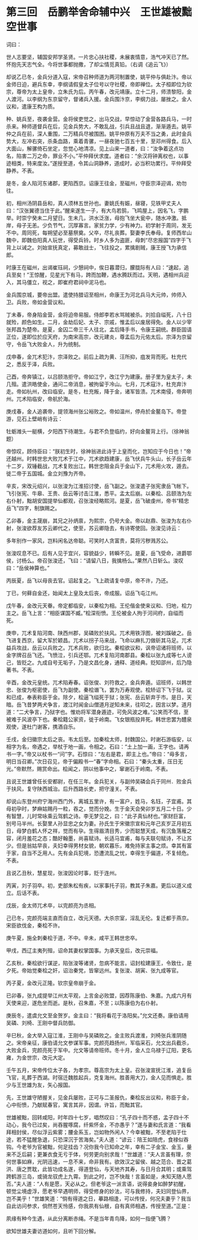 # 第三回　岳鹏举舍命辅中兴　王世雄被黜空世事

词曰：

世人志要坚，辅国安邦学圣贤。一片忠心扶社稷，未展衷情意，浩气冲天已了然。怀抱先天志气全。今将世事都抛撒，了却尘情觅真铅。（右调《追云飞》）

却说乙已冬，金兵分道入寇，宋帝召种师道为两河制置使，姚平仲与俱赴汴。帝以金师日迫，避兵东幸，李纲请假皇太子位号以守社稷，帝即禅位。太子桓即位为钦宗，尊帝为太上皇帝，立朱氏为后。丙午春，改元靖康。立十二月，师溃黎阳，金人渡河。以李纲为东京留守，督诸兵入援。金兵围汴京，李纲力战，屡挫之。金人议和，遣康王构为质。

种、姚兵至，夜袭金营。金将侯吏觉之，出马交战，早惊动了金营各路兵马，一时杀来。种师道督兵在后，见金兵势大，不敢乱战，引兵且战且退，渐渐遁去。姚平仲之兵在前，深人重围，二万精兵尽被围困。姚平仲原有万夫不当之勇，此时金兵势大，左冲右突，杀条血路，乘着青骡，一昼夜驰七百五十里，至邓州得食。后入大面山，解骡倚石坐定，忽觉心地清凉。见上山来一道者，曰：“汝争着这点功名，陷害二万之命，罪业不小。”平仲拜伏求度。道者曰：“余汉将钟离权也，以事迹相类，特来度汝。”遂授至道，令其山洞静养，道成时，必当积功累行。平仲拜受静养。不表。

是冬，金人陷河东诸郡，更陷西京。诏康王往金，至磁州，守臣宗泽迎谒，劝勿往。

初，相州汤阴县岳和，真人须林五世孙也。妻姚氏有娠，昼寝，见铁甲丈夫人曰：“汉张翼德当住于此。”醒来遂生一子，有大鸟若鹄，飞鸣屋上，因名飞，字鹏举。时崇宁癸未二月望日。生未几，洪水泛涨，母抱飞坐大瓮中，随水冲激。抵岸，母子无恙。少负节气，沉厚寡言。家贫力学，少有神力。初学射于周同，发无不中。周同死，每朔望必至墓祭奠。父卒，尽礼丧葬。娶妻李氏奉母。复师西牟山魏中，即魏伯阳真人玩世，得受兵铃。时乡人多为盗匪，母刺“尽忠报国”四字于飞背上以诫之。刘始宣抚真定，募敢战士，飞往投之，累擒剧贼，康王授飞为承信郎。

时康王在磁州，出谒崔珏祠，少憩祠中，俟日暮潜归，朦胧际有人曰：“速起，追兵至矣！”王惊醒，见星光下有马，跨而加鞭，遇水腾跃而过。天明，遇相州兵迎入，其马僵立，视之，即崔府君祠中泥马也。

金兵围京城，要帝出盟。遣使持腊诏至相州，命康王为河北兵马大元帅，帅师入卫。兵败，帝如金营议和。

丁未春，帝身陷金营，金将迫帝易服。侍郎李若水骂贼被杀。刘拾自缢死，八十日就殓，颜色如生。二月，金劫后妃、太子、宗戚，惟孟后以废居得免。金人以少宰张邦昌为楚帝。是夏，金囚二帝三千人往北，孟后降手书，令康王嗣统。群臣固请正位，遂即位於应天府，为南宋高宗，改元建炎，尊孟后为元佑太后。宗泽为京留守，令岳飞大败金人，升为统制。

戊申春，金兀术犯汴，宗泽败之。前后上疏为黄、汪所抑，疽发背而死。杜充代之，悉反于泽，兵败。

己酉，帝奔镇江，以吕颐浩拒守。帝如江宁，改江宁为建康。册子里为皇太子，未几殂。遣洪皓使金，通问二帝消息，被拘留于冷山。七月，兀术寇汴，杜充弃汴走。帝如杭州，改曰临安。是冬，杜充叛，降于金，诸军皆溃。兀术南侵，帝奔明州。兀术陷临安，帝航於海。

庚戌春，金人追袭帝，提领海州张公裕败之。帝如温州，停舟於金鳌岛下。帝登游，见石上壁峭有诗云：

牡蛎潍头一艇横，夕阳西下待潮生。与君不负登临约，好向金鳌背上行。（徐神翁题）

帝惊叹，顾侍臣曰：“朕初生时，徐神翁进此诗于上皇而化，岂知应于今日也！”帝还越州。时韩世忠大败兀术于江中，兀术欲趋建康，岳飞伏兵牛头山，长子岳云年十二岁，双锤截战，兀术复败出江。韩世忠阻金兵于金山下，兀术用火攻，遁去。徙二帝于五国城。金立刘豫为齐帝。

辛亥，宋改元绍兴，以张浚为江淮招讨使，岳飞副之。张浚遣子张宪隶岳飞帐下。飞引张宪、牛皋、王贵、岳云等讨击江淮，悉平。孟太后崩。以秦桧、吕颐浩为左右仆射，黜胡安国提举仙都观，召张浚经略熙河。是夏，岳飞破虔州，帝书“精忠岳飞”四字，制旗赐之。


乙卯春，金主晟崩，其兄之孙炳禀，为熙宗，仍号大金。帝以赵鼎、张浚为左右仆射，张浚欲荐友苏云卿代之，使至，苏云卿隐去，有诗寄使回。张浚见诗云：

多年别作一家风，岂料闲名达帝聪。可笑时人贪富贵，莫将污秽溅苏公。

张浚叹息不已。后有人见于宜兴，容貌益少，转瞬不见。是夏，岳飞受命，进爵鄂侯，讨杨么。帝召张浚还，飞曰：“请留八日，我擒杨么。”果然八日斩么。浚叹曰：“岳侯神算也。”

丙辰夏，岳飞以母丧去官。诏起复之。飞上疏请复中原，帝不许，乃还。

丁已，何藓自金还，始闻太上皇及太后丧，帝成服。诏岳飞屯江州。

戊午春，金改元天眷。帝定都临安，以秦桧为相。王伦偕金使来议和、归地，桧力主之。岳飞上言：“相臣谋国不臧。”桧深衔愤。王伦被金人拘于河间府，自缢而死。

庚申，兀术复陷河南、陕西州郡，吴磷败於扶风。兀术用铁浮图，被刘蹊破之。岳飞进复西京，留大军於颖昌。兀术以拐子马来战，飞命以麻扎刀做斫其马足。兀术益兵攻战，岳云以兵败之。兀术兵败，欲归北。秦桧欲议和，讽帝诏诸将班师，以金字牌召岳飞还。飞愤泣，引兵还鄂。兀术复陷河南郡县。秦桧以张九成等七人谤己，皆贬之。九成自号无垢子，乃是文昌化身，通释、道经典。贬知邵州，后乃隐著书。不表。


辛酉，金改元皇统。兀术陷寿春。诏张俊、刘符救之，金兵奔遁。诏班师，以韩世忠、张俊为枢密使，岳飞为副使。秦桧谮飞，罢为万寿观使。桧矫诏下飞于狱。议和已成，奉表称臣于金。除夕，桧逼飞缢死于狱；张宪、岳云斩弃于市。是日，天暗。岳飞昔梦两犬争言，渡江时闻金山僧道月逆知未来，往叩之，因言以梦。道月道：“二犬争言，乃狱字也。惟劝将军潜身遁迹，可免风波之难。”公笑而不信，至被难于风波亭下也。秦桧籍公家资，徙于岭南。飞女银瓶投井死。韩世忠罢为醴泉观使，遂杜门谢客，携酒自乐。


壬戌，金归徽宗太后之丧。韦太后至。加秦桧太师，封魏国公。时谢石游临安，以相字为名，帝遇之，举杖于地一画，令相之。石曰：“土上加一画，王字也。请再书一字。”帝又以杖书一“问”字。石惊曰：“左右是君，即主上也。”帝曰：“毋多言，明日当召卿。”次日召见，帝于偏殿书一“春”字命相。石曰：“秦头太重，压日无光。”帝默然，赐赏命出。桧闻之，阴以他事中之，窜谢石于岭南。不表。


且说王世雄曾任长安都尉，在任三年。金兵犯关，与副帅吴磷会兵于同州．败金兵于扶风，复守陕西城治。后升西路长吏，把守潼关。不表。

却说山东登州府宁海州西门外，离城五里许，有一富户，姓马，名钰，子宜甫。其母初孕时，梦麻姑赐丹一粒，吞之，觉而分娩。生于金天会癸卯岁五月二十日。少有智慧，儿时常咏乘云驾鹤之诗。李无梦见之，曰：“此子真仙材也。”家财巨富，别号马半州。长娶里人孙显忠之女为妻。孙氏生于宋徽宗宣和元年己亥岁正月初五日，母梦白鹤人怀之祥，觉而有孕。生得眉清目秀，少而聪慧天成，有沉鱼落雁之容，闭月羞花之态；酷好翰墨，尚喜赋诗。长适马宜甫，每与夫联句赋诗，不让苏少。但是翁姑早丧，夫妇幸得男材女貌，朝欢暮乐，难免持家主事之烦。幸其有富于家，自当不乏用人。先有金兵犯境，恐遭流乱之忧，幸得生于偏道，不复倾危。不表。

且说乙丑秋，慧星现，张浚因论时事，贬于连州。

丙寅，刘子羽卒。初，吏部朱松有疾，以家事托子羽，教其子朱嘉。更后以道义成立。后话不表。

戊辰，金太师兀术卒，以完颜亮为丞相。

己已冬，完颜亮端主直而自立，改元天德。大杀宗室，淫乱无伦。复迁都于燕京。宋臣欲伐金，秦桧不许。

庚午夏，施全刺秦桧于道，不中。辛未，咸平王韩世忠卒。

甲戌，西辽主夷列殂，诏命其妻权掌国事。为承天皇后，改元崇福。

乙亥秋，秦桧欲行谋逆，陷张浚等诸贤，忽病不能言。诏封桧建康王，令致仕，是夕死。帝始觉秦桧之奸，诏治秦党，皆窜远州。复张浚、胡寅、张九成等官。

丙子夏，金改元正隆。钦宗皇帝崩于金。

已卯春，张九成提举江州太平观，上言金必败盟，因荐陈康伯、朱嘉。九成六月有天使来迎，遂危坐而逝。是秋，召朱嘉，不至；以陈康伯为右仆射。

庚辰冬，遣虞允文至金贺岁。金主曰：“我将看花于洛阳矣。”允文还奏。康伯请用吴磷、刘椅、王刚中督兵防御。


辛巳秋，金大举入寇江淮，王刚中与吴磷败之。金主败兵渡淮，刘椅张兵淮阴随之。宋帝亲征，康伯请允文参谋军事。完颜亮趋扬州，军临采石，允文出兵截杀，大败金兵，完颜亮死于军中。允文等请帝班师。冬十月，金人立乌禄于辽阳，更名雍，为金世宗，改元大定。

壬午五月，宋帝传位太子各，为孝宗。尊高宗为太上皇。召张浚宣抚江淮，追复岳飞官，礼葬于西湖。时宿迁魏胜起兵，克复海州。胜善用大刀，金人见而惧走。胜少与王世雄为友，矢心报国。


先，王世雄守陋握关，见金兵屡败，正可与二圣报仇，秦桧反出议和，称臣于金，心中衔愤，乃献赋春官，寓言其非，因谓。许旨，而黜其官。

世雄被黜，回转咸阳，时年四十七岁，唱然叹曰：“孔子四十而不惑，孟子四十不动心，我今已过矣，尚吞腥啄腐，纤紫怀金，不亦愚乎？”遂与妻和氏言道：“我看拜相封侯，尽似浮云紫雾；腰金系玉，岂如物外闲人？今幸被黜，不至老陷于仕途，若不猛醒急退，只恐深沉于苦海矣。”夫人道：“谚云：陪王如陪虎，食禄似吞钩。今老爷为官被黜，何足挂齿？况你我今已知命之年，幸有二子金宝、金玉，量来不乏后嗣；更兼衣食无亏于体，何劳更向别求哉！”世雄道：“夫人言虽有理，奈何世事如麻，光阴迅速，一息不来，命非我有。欲效汉之留侯、越之范合、晋之葛洪、唐之贾耽，此皆功成名遂，得道登仙，与天地齐其寿，与日月合其明；或乘驾跨鹤游三岛，或骑龙驭虎上九霄。到此之时，岂不快哉！言虽如是，未知天随人愿否。”夫人道：“人有是愿，天必从之。但老爷这一派言语，说得妾身如醉梦初醒，顿觉尘境虚浮，愿老爷早遇明师，得受修身的妙法，可与我修持，夫妇同登仙界，岂不美乎！”世雄笑道：“倘有得道之日，摹路相逢，可以传授，何况夫妻乎？我当自此访问参求，倘然苍天怜感，你我夙有仙根，自有真师相遇，传授至道。”正是：

夙缘有种今生遇，从此分离断赤绳。不是当年青鸟降，如何一指便飞腾？

欲知世雄夫妻访道如何，且听下回分解。
